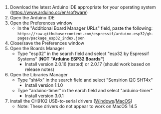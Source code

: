1. Download the latest Arduino IDE appropriate for your operating system (https://www.arduino.cc/en/software)
2. Open the Arduino IDE
3. Open the Preferences window
   - In the "Additional Board Manager URLs" field, paste the following:
   ```https://raw.githubusercontent.com/espressif/arduino-esp32/gh-pages/package_esp32_index.json```
4. Close/save the Preferences window
5. Open the Boards Manager
   - Type "esp32" in the search field and select "esp32 by Espressif Systems" (__NOT "Arduino ESP32 Boards"__)
     - Install version 2.0.16 (tested) or 2.0.17 (should work based on release notes)
6. Open the Libraries Manager
   - Type "sht4x" in the search field and select "Sensirion I2C SHT4x"
     - Install version 1.1.0
   - Type "arduino-timer" in the earch field and select "arduino-timer"
     - Install version 3.0.1
7. Install the CH9102 USB-to-serial drivers ([Windows](https://learn.adafruit.com/how-to-install-drivers-for-wch-usb-to-serial-chips-ch9102f-ch9102/windows-driver-installation)/[MacOS](https://learn.adafruit.com/how-to-install-drivers-for-wch-usb-to-serial-chips-ch9102f-ch9102/mac-driver-installation))
   - Note: These drivers do not appear to work on MacOS 14.5
